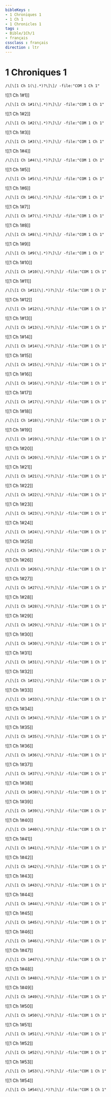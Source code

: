 ```yaml
---
bibleKeys : 
- 1 Chroniques 1
- 1 Ch 1
- 1 Chronicles 1
tags : 
- Bible/1Ch/1
- français
cssclass : français
direction : ltr
---
```


# 1 Chroniques 1

```query
/\[\[1 Ch 1(\|.*)?\]\]/ -file:"COM 1 Ch 1"
```



![[1 Ch 1#1]]

```query
/\[\[1 Ch 1#1(\|.*)?\]\]/ -file:"COM 1 Ch 1"
```

![[1 Ch 1#2]]

```query
/\[\[1 Ch 1#2(\|.*)?\]\]/ -file:"COM 1 Ch 1"
```

![[1 Ch 1#3]]

```query
/\[\[1 Ch 1#3(\|.*)?\]\]/ -file:"COM 1 Ch 1"
```

![[1 Ch 1#4]]

```query
/\[\[1 Ch 1#4(\|.*)?\]\]/ -file:"COM 1 Ch 1"
```

![[1 Ch 1#5]]

```query
/\[\[1 Ch 1#5(\|.*)?\]\]/ -file:"COM 1 Ch 1"
```

![[1 Ch 1#6]]

```query
/\[\[1 Ch 1#6(\|.*)?\]\]/ -file:"COM 1 Ch 1"
```

![[1 Ch 1#7]]

```query
/\[\[1 Ch 1#7(\|.*)?\]\]/ -file:"COM 1 Ch 1"
```

![[1 Ch 1#8]]

```query
/\[\[1 Ch 1#8(\|.*)?\]\]/ -file:"COM 1 Ch 1"
```

![[1 Ch 1#9]]

```query
/\[\[1 Ch 1#9(\|.*)?\]\]/ -file:"COM 1 Ch 1"
```

![[1 Ch 1#10]]

```query
/\[\[1 Ch 1#10(\|.*)?\]\]/ -file:"COM 1 Ch 1"
```

![[1 Ch 1#11]]

```query
/\[\[1 Ch 1#11(\|.*)?\]\]/ -file:"COM 1 Ch 1"
```

![[1 Ch 1#12]]

```query
/\[\[1 Ch 1#12(\|.*)?\]\]/ -file:"COM 1 Ch 1"
```

![[1 Ch 1#13]]

```query
/\[\[1 Ch 1#13(\|.*)?\]\]/ -file:"COM 1 Ch 1"
```

![[1 Ch 1#14]]

```query
/\[\[1 Ch 1#14(\|.*)?\]\]/ -file:"COM 1 Ch 1"
```

![[1 Ch 1#15]]

```query
/\[\[1 Ch 1#15(\|.*)?\]\]/ -file:"COM 1 Ch 1"
```

![[1 Ch 1#16]]

```query
/\[\[1 Ch 1#16(\|.*)?\]\]/ -file:"COM 1 Ch 1"
```

![[1 Ch 1#17]]

```query
/\[\[1 Ch 1#17(\|.*)?\]\]/ -file:"COM 1 Ch 1"
```

![[1 Ch 1#18]]

```query
/\[\[1 Ch 1#18(\|.*)?\]\]/ -file:"COM 1 Ch 1"
```

![[1 Ch 1#19]]

```query
/\[\[1 Ch 1#19(\|.*)?\]\]/ -file:"COM 1 Ch 1"
```

![[1 Ch 1#20]]

```query
/\[\[1 Ch 1#20(\|.*)?\]\]/ -file:"COM 1 Ch 1"
```

![[1 Ch 1#21]]

```query
/\[\[1 Ch 1#21(\|.*)?\]\]/ -file:"COM 1 Ch 1"
```

![[1 Ch 1#22]]

```query
/\[\[1 Ch 1#22(\|.*)?\]\]/ -file:"COM 1 Ch 1"
```

![[1 Ch 1#23]]

```query
/\[\[1 Ch 1#23(\|.*)?\]\]/ -file:"COM 1 Ch 1"
```

![[1 Ch 1#24]]

```query
/\[\[1 Ch 1#24(\|.*)?\]\]/ -file:"COM 1 Ch 1"
```

![[1 Ch 1#25]]

```query
/\[\[1 Ch 1#25(\|.*)?\]\]/ -file:"COM 1 Ch 1"
```

![[1 Ch 1#26]]

```query
/\[\[1 Ch 1#26(\|.*)?\]\]/ -file:"COM 1 Ch 1"
```

![[1 Ch 1#27]]

```query
/\[\[1 Ch 1#27(\|.*)?\]\]/ -file:"COM 1 Ch 1"
```

![[1 Ch 1#28]]

```query
/\[\[1 Ch 1#28(\|.*)?\]\]/ -file:"COM 1 Ch 1"
```

![[1 Ch 1#29]]

```query
/\[\[1 Ch 1#29(\|.*)?\]\]/ -file:"COM 1 Ch 1"
```

![[1 Ch 1#30]]

```query
/\[\[1 Ch 1#30(\|.*)?\]\]/ -file:"COM 1 Ch 1"
```

![[1 Ch 1#31]]

```query
/\[\[1 Ch 1#31(\|.*)?\]\]/ -file:"COM 1 Ch 1"
```

![[1 Ch 1#32]]

```query
/\[\[1 Ch 1#32(\|.*)?\]\]/ -file:"COM 1 Ch 1"
```

![[1 Ch 1#33]]

```query
/\[\[1 Ch 1#33(\|.*)?\]\]/ -file:"COM 1 Ch 1"
```

![[1 Ch 1#34]]

```query
/\[\[1 Ch 1#34(\|.*)?\]\]/ -file:"COM 1 Ch 1"
```

![[1 Ch 1#35]]

```query
/\[\[1 Ch 1#35(\|.*)?\]\]/ -file:"COM 1 Ch 1"
```

![[1 Ch 1#36]]

```query
/\[\[1 Ch 1#36(\|.*)?\]\]/ -file:"COM 1 Ch 1"
```

![[1 Ch 1#37]]

```query
/\[\[1 Ch 1#37(\|.*)?\]\]/ -file:"COM 1 Ch 1"
```

![[1 Ch 1#38]]

```query
/\[\[1 Ch 1#38(\|.*)?\]\]/ -file:"COM 1 Ch 1"
```

![[1 Ch 1#39]]

```query
/\[\[1 Ch 1#39(\|.*)?\]\]/ -file:"COM 1 Ch 1"
```

![[1 Ch 1#40]]

```query
/\[\[1 Ch 1#40(\|.*)?\]\]/ -file:"COM 1 Ch 1"
```

![[1 Ch 1#41]]

```query
/\[\[1 Ch 1#41(\|.*)?\]\]/ -file:"COM 1 Ch 1"
```

![[1 Ch 1#42]]

```query
/\[\[1 Ch 1#42(\|.*)?\]\]/ -file:"COM 1 Ch 1"
```

![[1 Ch 1#43]]

```query
/\[\[1 Ch 1#43(\|.*)?\]\]/ -file:"COM 1 Ch 1"
```

![[1 Ch 1#44]]

```query
/\[\[1 Ch 1#44(\|.*)?\]\]/ -file:"COM 1 Ch 1"
```

![[1 Ch 1#45]]

```query
/\[\[1 Ch 1#45(\|.*)?\]\]/ -file:"COM 1 Ch 1"
```

![[1 Ch 1#46]]

```query
/\[\[1 Ch 1#46(\|.*)?\]\]/ -file:"COM 1 Ch 1"
```

![[1 Ch 1#47]]

```query
/\[\[1 Ch 1#47(\|.*)?\]\]/ -file:"COM 1 Ch 1"
```

![[1 Ch 1#48]]

```query
/\[\[1 Ch 1#48(\|.*)?\]\]/ -file:"COM 1 Ch 1"
```

![[1 Ch 1#49]]

```query
/\[\[1 Ch 1#49(\|.*)?\]\]/ -file:"COM 1 Ch 1"
```

![[1 Ch 1#50]]

```query
/\[\[1 Ch 1#50(\|.*)?\]\]/ -file:"COM 1 Ch 1"
```

![[1 Ch 1#51]]

```query
/\[\[1 Ch 1#51(\|.*)?\]\]/ -file:"COM 1 Ch 1"
```

![[1 Ch 1#52]]

```query
/\[\[1 Ch 1#52(\|.*)?\]\]/ -file:"COM 1 Ch 1"
```

![[1 Ch 1#53]]

```query
/\[\[1 Ch 1#53(\|.*)?\]\]/ -file:"COM 1 Ch 1"
```

![[1 Ch 1#54]]

```query
/\[\[1 Ch 1#54(\|.*)?\]\]/ -file:"COM 1 Ch 1"
```

